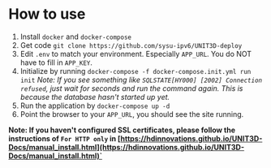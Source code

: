 # How to use

1. Install `docker` and `docker-compose`
2. Get code `git clone https://github.com/sysu-ipv6/UNIT3D-deploy`
3. Edit `.env` to match your environment. Especially `APP_URL`. You do NOT have to fill in `APP_KEY`.
4. Initialize by running `docker-compose -f docker-compose.init.yml run init`
   *Note: If you see something like `SQLSTATE[HY000] [2002] Connection refused`, just wait for seconds and run the command again. This is because the database hasn't started up yet.*
5. Run the application by `docker-compose up -d`
6. Point the browser to your `APP_URL`, you should see the site running.

**Note: If you haven't configured SSL certificates, please follow the instructions of `For HTTP only` in [https://hdinnovations.github.io/UNIT3D-Docs/manual_install.html](https://hdinnovations.github.io/UNIT3D-Docs/manual_install.html)`**
